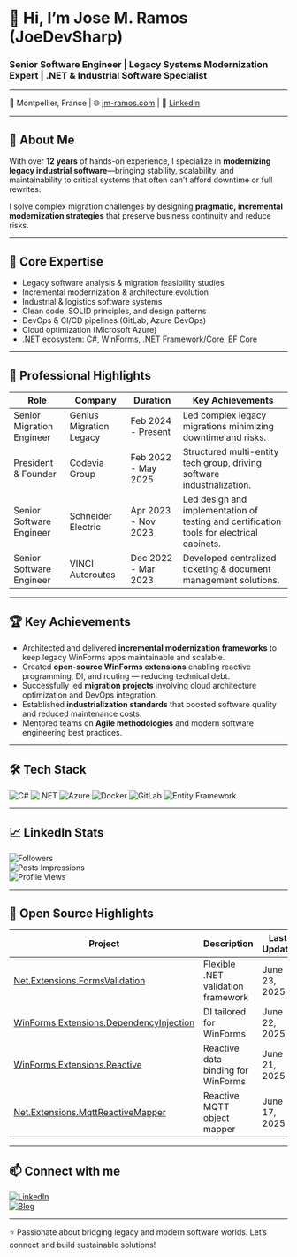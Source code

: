 # 👋 Hi, I’m **Jose M. Ramos (JoeDevSharp)**

### Senior Software Engineer | Legacy Systems Modernization Expert | .NET & Industrial Software Specialist

---

📍 Montpellier, France | 🌐 [jm-ramos.com](https://jm-ramos.com) | 🔗 [LinkedIn](https://www.linkedin.com/in/jose-m-ramos-837078169)

---

## 🚀 About Me

With over **12 years** of hands-on experience, I specialize in **modernizing legacy industrial software**—bringing stability, scalability, and maintainability to critical systems that often can’t afford downtime or full rewrites.

I solve complex migration challenges by designing **pragmatic, incremental modernization strategies** that preserve business continuity and reduce risks.

---

## 🎯 Core Expertise

- Legacy software analysis & migration feasibility studies  
- Incremental modernization & architecture evolution  
- Industrial & logistics software systems  
- Clean code, SOLID principles, and design patterns  
- DevOps & CI/CD pipelines (GitLab, Azure DevOps)  
- Cloud optimization (Microsoft Azure)  
- .NET ecosystem: C#, WinForms, .NET Framework/Core, EF Core

---

## 💼 Professional Highlights

| Role                              | Company                | Duration           | Key Achievements                                                 |
|----------------------------------|------------------------|--------------------|-----------------------------------------------------------------|
| Senior Migration Engineer         | Genius Migration Legacy| Feb 2024 - Present | Led complex legacy migrations minimizing downtime and risks.   |
| President & Founder               | Codevia Group          | Feb 2022 - May 2025 | Structured multi-entity tech group, driving software industrialization. |
| Senior Software Engineer          | Schneider Electric     | Apr 2023 - Nov 2023| Led design and implementation of testing and certification tools for electrical cabinets. |
| Senior Software Engineer          | VINCI Autoroutes       | Dec 2022 - Mar 2023| Developed centralized ticketing & document management solutions. |

---

## 🏆 Key Achievements

- Architected and delivered **incremental modernization frameworks** to keep legacy WinForms apps maintainable and scalable.  
- Created **open-source WinForms extensions** enabling reactive programming, DI, and routing — reducing technical debt.  
- Successfully led **migration projects** involving cloud architecture optimization and DevOps integration.  
- Established **industrialization standards** that boosted software quality and reduced maintenance costs.  
- Mentored teams on **Agile methodologies** and modern software engineering best practices.

---

## 🛠️ Tech Stack

![C#](https://img.shields.io/badge/-C%23-239120?logo=c-sharp&logoColor=white) 
![.NET](https://img.shields.io/badge/-.NET-512BD4?logo=.net&logoColor=white)
![Azure](https://img.shields.io/badge/-Azure-0078D4?logo=microsoft-azure&logoColor=white)
![Docker](https://img.shields.io/badge/-Docker-2496ED?logo=docker&logoColor=white)
![GitLab](https://img.shields.io/badge/-GitLab-FCA121?logo=gitlab&logoColor=white)
![Entity Framework](https://img.shields.io/badge/-EF_Core-512BD4?logo=entity-framework&logoColor=white)

---

## 📈 LinkedIn Stats

![Followers](https://img.shields.io/badge/Followers-697-blue?style=flat&logo=linkedin)  
![Posts Impressions](https://img.shields.io/badge/Posts_Impressions-487-green?style=flat)  
![Profile Views](https://img.shields.io/badge/Profile_Views-148-orange?style=flat)

---

## 🔧 Open Source Highlights

| Project                                 | Description                                           | Last Update    |
|----------------------------------------|-----------------------------------------------------|----------------|
| [Net.Extensions.FormsValidation](https://github.com/JoeDevSharp/Net.Extensions.FormsValidation) | Flexible .NET validation framework                   | June 23, 2025  |
| [WinForms.Extensions.DependencyInjection](https://github.com/JoeDevSharp/WinForms.Extensions.DependencyInjection) | DI tailored for WinForms                             | June 22, 2025  |
| [WinForms.Extensions.Reactive](https://github.com/JoeDevSharp/WinForms.Extensions.Reactive) | Reactive data binding for WinForms                   | June 21, 2025  |
| [Net.Extensions.MqttReactiveMapper](https://github.com/JoeDevSharp/Net.Extensions.MqttReactiveMapper) | Reactive MQTT object mapper                           | June 17, 2025  |

---

## 📫 Connect with me

[![LinkedIn](https://img.shields.io/badge/-LinkedIn-0077B5?logo=linkedin&logoColor=white)](https://linkedin.com/in/jose-m-ramos-837078169)  
[![Blog](https://img.shields.io/badge/-Blog-000000?logo=wordpress&logoColor=white)](https://jm-ramos.com)  

---

⭐ Passionate about bridging legacy and modern software worlds. Let’s connect and build sustainable solutions!

